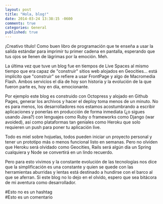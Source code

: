 ```yaml
---
layout: post
title: "Hola, blog!"
date: 2014-03-24 13:38:15 -0600
comments: true
categories: General
published: true
---
```


¡Creativo título! Como buen libro de programación que te enseña a usar la salida estándar para imprimir tu primer cadena en pantalla, esperando que tus ojos se llenen de lágrimas por la emoción. Meh.

La última vez que tuve un blog fue en tiempos de Live Spaces al mismo tiempo que era capaz de "construir" sitios web alojados en Geocities... está implícito que "construir" se refiere a usar FrontPage y algo de Macromedia Flash. Ambos servicios el día de hoy son historia y la evolución de la que fueron parte es, hoy en día, emocionante.
<!-- more -->
Por ejemplo este blog es construido con Octopress y alojado en Github Pages, generar los archivos y hacer el deploy toma menos de un minuto. No es para menos, los desarrolladores nos estamos acostumbrando a escribir aplicaciones y ponerlas en producción de forma inmediata (¿o sigues usando Java?) con lenguajes como Ruby o frameworks como Django (war avoided), así como plataformas tan geniales como Heroku que solo requieren un push para poner tu aplicación live.

Todo es miel sobre hojuelas, todos pueden iniciar un proyecto personal y tener un prototipo más o menos funcional listo en semanas. Pero no olviden que Heroku será olvidado como Geocities, Rails será algún día un Spring cualquiera y Node se convertirá en un lindo recuerdo.

Pero para esto vivimos y la constante evolución de las tecnologías nos dice que la simplificación es una constante y quien se quede con las herramientas aburridas y lentas está destinado a hundirse con el barco al que se aferran. Si este blog no lo dejo en el olvido, espero que sea bitácora de mi aventura como desarrollador.

\#Esto no es un hashtag<br/>
\#Esto es un comentario